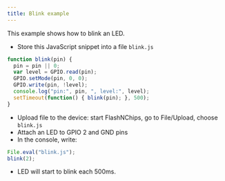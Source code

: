 ```yaml
---
title: Blink example
---
```


This example shows how to blink an LED.

- Store this JavaScript snippet into a file `blink.js`

```javascript
function blink(pin) {
  pin = pin || 0;
  var level = GPIO.read(pin);
  GPIO.setMode(pin, 0, 0);
  GPIO.write(pin, !level);
  console.log("pin:", pin, ", level:", level);
  setTimeout(function() { blink(pin); }, 500);
}
```

- Upload file to the device: start FlashNChips, go to File/Upload, choose `blink.js`
- Attach an LED to GPIO 2 and GND pins
- In the console, write:

```javascript
File.eval("blink.js");
blink(2);
```

- LED will start to blink each 500ms.

